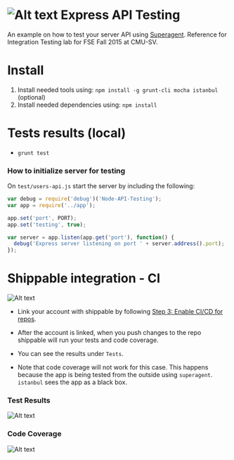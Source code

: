 ![Alt text](https://img.shields.io/shippable/5630e9941895ca4474218fe2.svg)
Express API Testing
==============
An example on how to test your server API using [Superagent](https://github.com/visionmedia/superagent).
Reference for Integration Testing lab for FSE Fall 2015 at CMU-SV.

Install
==============
1. Install needed tools using: `npm install -g grunt-cli mocha istanbul` (optional)
2. Install needed dependencies using: `npm install`

Tests results (local)
==============
* `grunt test`

### How to initialize server for testing
On `test/users-api.js` start the server by including the following:
```javascript
var debug = require('debug')('Node-API-Testing');
var app = require('../app');

app.set('port', PORT);
app.set('testing', true);

var server = app.listen(app.get('port'), function() {
  debug('Express server listening on port ' + server.address().port);
});
```

Shippable integration - CI
==============
![Alt text](https://img.shields.io/shippable/5630e9941895ca4474218fe2.svg)

* Link your account with shippable by following [Step 3: Enable CI/CD for repos](http://docs.shippable.com/#step-3-enable-cicd-for-repos).

* After the account is linked, when you push changes to the repo shippable will run your tests and code coverage.

* You can see the results under `Tests`.

* Note that code coverage will not work for this case. This happens because the app is being tested from the outside using `superagent`. `istanbul` sees the app as a black box.

### Test Results
![Alt text](/coverage/testresult.jpg)

### Code Coverage
![Alt text](/coverage/coverageresult.jpg)
